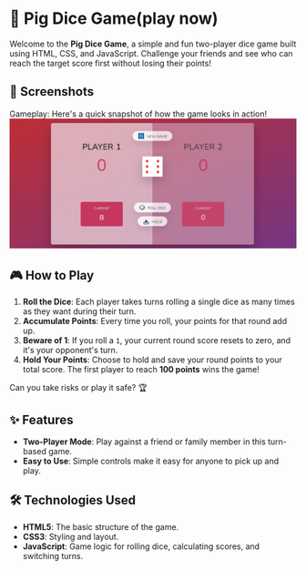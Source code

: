 # 🐷 Pig Dice Game(play now)

Welcome to the **Pig Dice Game**, a simple and fun two-player dice game built using HTML, CSS, and JavaScript. Challenge your friends and see who can reach the target score first without losing their points!

## 📸 Screenshots
Gameplay: Here's a quick snapshot of how the game looks in action!
![Pig Game Screenshot](screenshot.jpg)


## 🎮 How to Play
1. **Roll the Dice**: Each player takes turns rolling a single dice as many times as they want during their turn.
2. **Accumulate Points**: Every time you roll, your points for that round add up.
3. **Beware of 1**: If you roll a `1`, your current round score resets to zero, and it's your opponent's turn.
4. **Hold Your Points**: Choose to hold and save your round points to your total score. The first player to reach **100 points** wins the game!

Can you take risks or play it safe? 🏆

## ✨ Features
- **Two-Player Mode**: Play against a friend or family member in this turn-based game.
- **Easy to Use**: Simple controls make it easy for anyone to pick up and play.

## 🛠️ Technologies Used
- **HTML5**: The basic structure of the game.
- **CSS3**: Styling and layout.
- **JavaScript**: Game logic for rolling dice, calculating scores, and switching turns.
